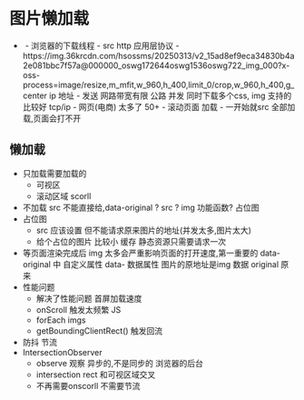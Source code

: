 # 图片懒加载

- <img src=""  />
  - 浏览器的下载线程 
  - src http 应用层协议
  - https://img.36krcdn.com/hsossms/20250313/v2_15ad8ef9eca34830b4a2e081bbc7f57a@000000_oswg172644oswg1536oswg722_img_000?x-oss-process=image/resize,m_mfit,w_960,h_400,limit_0/crop,w_960,h_400,g_center
    ip 地址 
   - 发送 网路带宽有限 公路 
     并发 同时下载多个css, img 支持的比较好 
     tcp/ip 
   - 网页(电商) 太多了 50+
   - 滚动页面 加载
   - 一开始就src 全部加载,页面会打不开 
## 懒加载 
  - 只加载需要加载的
     - 可视区 
     - 滚动区域 scorll 
  - 不加载
    src 不能直接给,data-original ?
    src ? img 功能函数? 占位图
  - 占位图
    - src 应该设置 但不能请求原来图片的地址(并发太多,图片太大)
    - 给个占位的图片 比较小
     缓存 静态资源只需要请求一次
- 等页面渲染完成后 
  img 太多会严重影响页面的打开速度,第一重要的 
  data-original  中
  自定义属性 data- 数据属性 
  图片的原地址是img 数据 
  original 原来 
- 性能问题 
  - 解决了性能问题 首屏加载速度 
  - onScroll 触发太频繁 JS 
  - forEach imgs 
  - getBoundingClientRect()  触发回流
- 防抖 节流 
- IntersectionObserver
  - observe 观察 异步的,不是同步的 浏览器的后台 
  - intersection rect 和可视区域交叉 
  - 不再需要onscorll 不需要节流  


